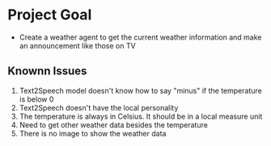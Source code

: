 # Project Goal

* Create a weather agent to get the current weather information and make an announcement like those on TV

## Knownn Issues

1. Text2Speech model doesn't know how to say "minus" if the temperature is below 0
2. Text2Speech doesn't have the local personality
3. The temperature is always in Celsius. It should be in a local measure unit
4. Need to get other weather data besides the temperature
5. There is no image to show the weather data

